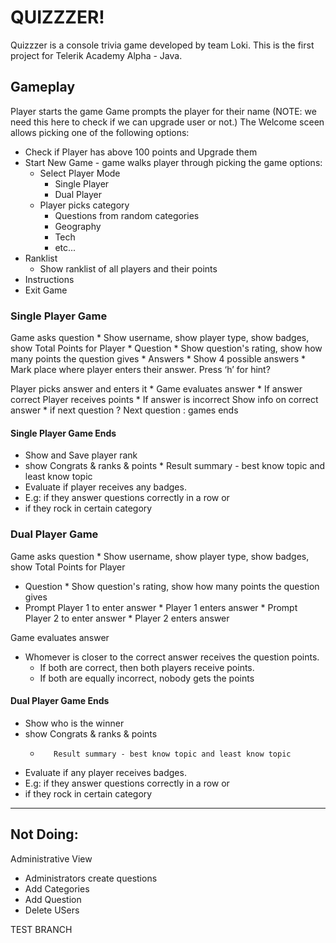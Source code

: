 # QUIZZZER!

Quizzzer is a console trivia game developed by team Loki. This is the first project for Telerik Academy Alpha - Java.

## Gameplay

Player starts the game
Game prompts the player for their name (NOTE: we need this here to check if we can upgrade user or not.)
The Welcome sceen allows picking one of the following options:
  * Check if Player has above 100 points and Upgrade them
  * Start New Game - game walks player through picking the game options:
    * Select Player Mode
      - Single Player
      - Dual Player
    * Player picks category
      - Questions from random categories
      - Geography
      - Tech
      - etc...
  * Ranklist
    * Show ranklist of all players and their points
  * Instructions
  * Exit Game

### Single Player Game

Game asks question
      * Show username, show player type, show badges, show Total Points for Player
    * Question
      * Show question's rating, show how many points the question gives
    * Answers
      * Show 4 possible answers
    * Mark place where player enters their answer.
      Press ‘h’ for hint?

Player picks answer and enters it
    * Game evaluates answer
      * If answer correct
         Player receives points
      * If answer is incorrect
         Show info on correct answer
      * if next question ? 
              Next question : 
              games ends

#### Single Player Game Ends
* Show and Save player rank
* show Congrats & ranks & points
          *   Result summary - best know topic and least know topic
* Evaluate if player receives any badges. 
 *  E.g: if they answer questions correctly in a row or 
 *  if they rock in certain category


### Dual Player Game

Game asks question
     * Show username, show player type, show badges, show Total Points for Player
   * Question
    *   Show question's rating, show how many points the question gives
   *  Prompt Player 1 to enter answer
    *  Player 1 enters answer
    * Prompt Player 2 to enter answer
     * Player 2 enters answer

Game evaluates answer
   * Whomever is closer to the correct answer receives the question points.
     * If both are correct, then both players receive points.
     * If both are equally incorrect, nobody gets the points

#### Dual Player Game Ends
* Show who is the winner
* show Congrats & ranks & points
    *        Result summary - best know topic and least know topic
* Evaluate if any player receives badges. 
* E.g: if they answer questions correctly in a row or 
* if they rock in certain category

-------------------------------------------
## Not Doing:
Administrative View
* Administrators create questions 
* Add Categories
* Add Question
* Delete USers

TEST BRANCH
